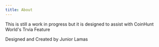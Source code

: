 ```yaml
---
title: About
---
```

This is still a work in progress but it is designed to assist with CoinHunt World's Trvia Feature

Designed and Created by Junior Lamas
